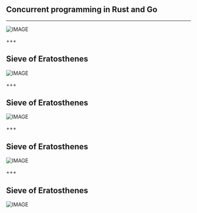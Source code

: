 ## Concurrent programming in Rust and Go

---


<!-- ## Sieve of Eratosthenes -->
![IMAGE](assets/img/SieveOfEratosthenes_start.png)

+++
## Sieve of Eratosthenes
![IMAGE](assets/img/SieveOfEratosthenes_find-2.jpg)

+++
## Sieve of Eratosthenes
![IMAGE](assets/img/SieveOfEratosthenes_mark-2.jpg)

+++
## Sieve of Eratosthenes
![IMAGE](assets/img/SieveOfEratosthenes_find-3.jpg)

+++
## Sieve of Eratosthenes
![IMAGE](assets/img/SieveOfEratosthenes_mark-3.jpg)
